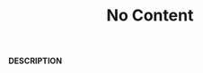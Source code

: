﻿---
category: 2xx
code: 204
cover: https://firebasestorage.googleapis.com/v0/b/capy-http.appspot.com/o/Capy204.png?alt=media
coverAlt: No Content
description: No Content
pubDate: 2014-06-01
tags:
- 2xx
title: No Content
---

__DESCRIPTION__